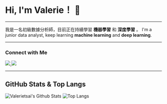 # Hi, I'm Valerie！ 👋

---

我是一名初級數據分析師，目前正在持續學習 **機器學習** 和 **深度學習** 。
I'm a junior data analyst, keep learning **machine learning** and **deep learning**.

---
### Connect with Me

<div > 

  <a href="mailto:snowhuei106@gmail.com">
      <img src="https://img.shields.io/badge/-mail-red?style=for-the-badge&logo=gmail&logoColor=white"/>
  </a>
  
  <a href="https://momolly1024.github.io" target="_blank">
      <img src="https://img.shields.io/badge/My%20Website-blue?style=for-the-badge"/>
  </a>

</div>

---

## GitHub Stats & Top Langs

![Valerietsai's Github Stats](https://github-readme-stats.vercel.app/api?username=valerietsai&show_icons=true&theme=radical)
![Top Langs](https://github-readme-stats.vercel.app/api/top-langs/?username=valerietsai&layout=compact&theme=radical)